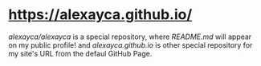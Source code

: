 # https://alexayca.github.io/

*alexayca/alexayca* is a special repository, where *README.md* will appear on my public profile!
and *alexayca.github.io* is other special repository for my site's URL from the defaul GitHub Page.
